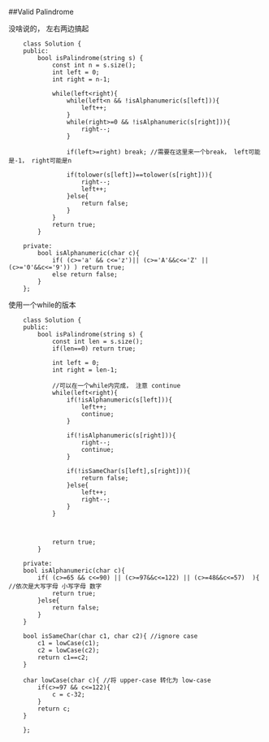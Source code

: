##Valid Palindrome  

没啥说的， 左右两边搞起

		class Solution {
		public:
		    bool isPalindrome(string s) {
		        const int n = s.size();
		        int left = 0;
		        int right = n-1;
		        
		        while(left<right){
		            while(left<n && !isAlphanumeric(s[left])){
		                left++;
		            }
		            while(right>=0 && !isAlphanumeric(s[right])){
		                right--;
		            }
		            
		            if(left>=right) break; //需要在这里来一个break， left可能是-1， right可能是n
		            
		            if(tolower(s[left])==tolower(s[right])){
		                right--;
		                left++;
		            }else{
		                return false;
		            }
		        }
		        return true;
		    }
		    
		private:
		    bool isAlphanumeric(char c){
		        if( (c>='a' && c<='z')|| (c>='A'&&c<='Z' || (c>='0'&&c<='9')) ) return true;
		        else return false;
		    }
		};

使用一个while的版本

		class Solution {
		public:
		    bool isPalindrome(string s) {
		        const int len = s.size();
		        if(len==0) return true;
		        
		        int left = 0;
		        int right = len-1;
		        
		        //可以在一个while内完成， 注意 continue
		        while(left<right){
		            if(!isAlphanumeric(s[left])){
		                left++;
		                continue;
		            }
		            
		            if(!isAlphanumeric(s[right])){
		                right--;
		                continue;
		            }
		            
		            if(!isSameChar(s[left],s[right])){
		                return false;
		            }else{
		                left++;
		                right--;
		            }
		        }
		        

		        
		        return true;
		    }

		private:
		bool isAlphanumeric(char c){
		    if( (c>=65 && c<=90) || (c>=97&&c<=122) || (c>=48&&c<=57)  ){ //依次是大写字母 小写字母 数字
		        return true;
		    }else{
		        return false;
		    }
		}

		bool isSameChar(char c1, char c2){ //ignore case
		    c1 = lowCase(c1);
		    c2 = lowCase(c2);
		    return c1==c2;
		}

		char lowCase(char c){ //将 upper-case 转化为 low-case
		    if(c>=97 && c<=122){
		        c = c-32;
		    }
		    return c;
		}

		};  
